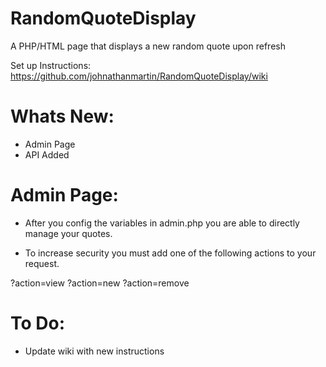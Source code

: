 RandomQuoteDisplay
====================

A PHP/HTML page that displays a new random quote upon refresh

Set up Instructions: https://github.com/johnathanmartin/RandomQuoteDisplay/wiki

Whats New:
====================
- Admin Page 
- API Added

Admin Page:
==========
- After you config the variables in admin.php you are able to directly manage your
quotes.

- To increase security you must add one of the following actions to your request.

?action=view
?action=new
?action=remove

To Do:
==========
- Update wiki with new instructions
